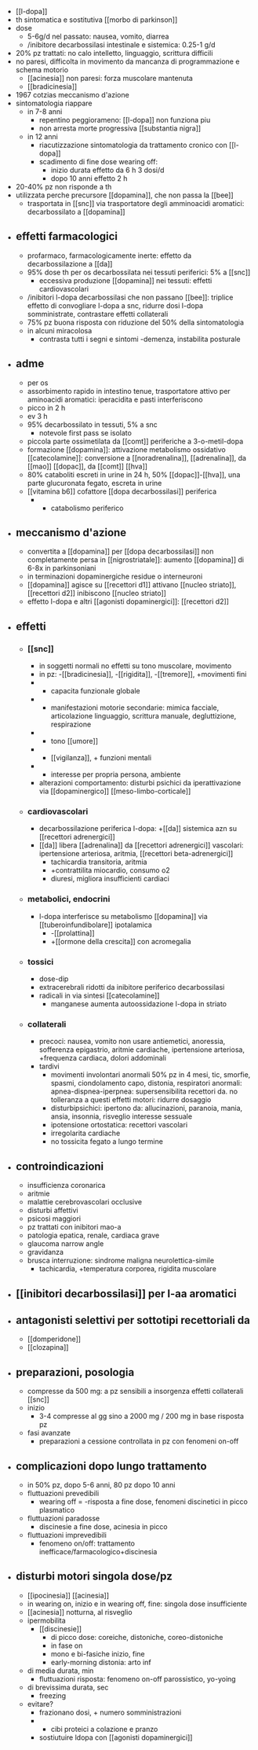 - [[l-dopa]]
- th sintomatica e sostitutiva [[morbo di parkinson]]
- dose
	- 5-6g/d nel passato: nausea, vomito, diarrea
	- /inibitore decarbossilasi intestinale e sistemica: 0.25-1 g/d
- 20% pz trattati: no calo intelletto, linguaggio, scrittura difficili
- no paresi, difficolta in movimento da mancanza di programmazione e schema motorio
	- [[acinesia]] non paresi: forza muscolare mantenuta
	- [[bradicinesia]]
- 1967 cotzias meccanismo d'azione
- sintomatologia riappare
	- in 7-8 anni
		- repentino peggiorameno: [[l-dopa]] non funziona piu
		- non arresta morte progressiva [[substantia nigra]]
	- in 12 anni
		- riacutizzazione sintomatologia da trattamento cronico con [[l-dopa]]
		- scadimento di fine dose wearing off:
			- inizio durata effetto da 6 h 3 dosi/d
			- dopo 10 anni effetto 2 h
- 20-40% pz non risponde a th
- utilizzata perche precursore [[dopamina]], che non passa la [[bee]]
	- trasportata in [[snc]] via trasportatore degli amminoacidi aromatici: decarbossilato a [[dopamina]]
- ## effetti farmacologici
	- profarmaco, farmacologicamente inerte: effetto da decarbossilazione a [[da]]
	- 95% dose th per os decarbossilata nei tessuti periferici: 5% a [[snc]]
		- eccessiva produzione [[dopamina]] nei tessuti: effetti cardiovascolari
	- /inibitori l-dopa decarbossilasi che non passano [[bee]]: triplice effetto di convogliare l-dopa a snc, ridurre dosi l-dopa somministrate, contrastare effetti collaterali
	- 75% pz buona risposta con riduzione del 50% della sintomatologia
	- in alcuni miracolosa
		- contrasta tutti i segni e sintomi -demenza, instabilita posturale
- ## adme
	- per os
	- assorbimento rapido in intestino tenue, trasportatore attivo per aminoacidi aromatici: iperacidita e pasti interferiscono
	- picco in 2 h
	- ev 3 h
	- 95% decarbossilato in tessuti, 5% a snc
		- notevole first pass se isolato
	- piccola parte ossimetilata da [[comt]] periferiche a 3-o-metil-dopa
	- formazione [[dopamina]]: attivazione metabolismo ossidativo [[catecolamine]]: conversione a [[noradrenalina]], [[adrenalina]], da [[mao]] [[dopac]], da [[comt]] [[hva]]
	- 80% cataboliti escreti in urine in 24 h, 50% [[dopac]]-[[hva]], una parte glucuronata fegato, escreta in urine
	- [[vitamina b6]] cofattore [[dopa decarbossilasi]] periferica
		- + catabolismo periferico
- ## meccanismo d'azione
	- convertita a [[dopamina]] per [[dopa decarbossilasi]] non completamente persa  in [[nigrostriatale]]: aumento [[dopamina]] di 6-8x in parkinsoniani
	- in terminazioni dopaminergiche residue o interneuroni
	- [[dopamina]] agisce su [[recettori d1]] attivano [[nucleo striato]], [[recettori d2]] inibiscono [[nucleo striato]]
	- effetto l-dopa e altri [[agonisti dopaminergici]]: [[recettori d2]]
- ## effetti 
	- ### [[snc]]
		- in soggetti normali no effetti su tono muscolare, movimento
		- in pz: -[[bradicinesia]], -[[rigidita]], -[[tremore]], +movimenti fini
		- + capacita funzionale globale
		- + manifestazioni motorie secondarie: mimica facciale, articolazione linguaggio, scrittura manuale, degluttizione, respirazione
		- + tono [[umore]]
		- + [[vigilanza]], + funzioni mentali
		- + interesse per propria persona, ambiente
		- alterazioni comportamento: disturbi psichici da iperattivazione via [[dopaminergico]] [[meso-limbo-corticale]]
	- ### cardiovascolari
		- decarbossilazione periferica l-dopa: +[[da]] sistemica azn su [[recettori adrenergici]]
		-  [[da]] libera [[adrenalina]] da [[recettori adrenergici]] vascolari: ipertensione arteriosa, aritmia, [[recettori beta-adrenergici]]
			- tachicardia transitoria, aritmia
			- +contrattilita miocardio, consumo o2
			- diuresi, migliora insufficienti cardiaci
	- ### metabolici, endocrini
		- l-dopa interferisce su metabolismo [[dopamina]] via [[tuberoinfundibolare]] ipotalamica
			- -[[prolattina]]
			- +[[ormone della crescita]] con acromegalia
	- ### tossici
		- dose-dip
		- extracerebrali ridotti da inibitore periferico decarbossilasi
		- radicali in via sintesi [[catecolamine]]
			- manganese aumenta autoossidazione l-dopa in striato
	- ### collaterali
		- precoci: nausea, vomito non usare antiemetici, anoressia, sofferenza epigastrio, aritmie cardiache, ipertensione arteriosa, +frequenza cardiaca, dolori addominali
		- tardivi
			- movimenti involontari anormali 50% pz in 4 mesi, tic, smorfie, spasmi, ciondolamento capo, distonia, respiratori anormali: apnea-dispnea-iperpnea: supersensibilita recettori da. no tolleranza a questi effetti motori: ridurre dosaggio
			- disturbipsichici: ipertono da: allucinazioni, paranoia, mania, ansia, insonnia, risveglio interesse sessuale
			- ipotensione ortostatica: recettori vascolari
			- irregolarita cardiache
			- no tossicita fegato a lungo termine
- ## controindicazioni
	- insufficienza coronarica
	- aritmie
	- malattie cerebrovascolari occlusive
	- disturbi affettivi
	- psicosi maggiori
	- pz trattati con inibitori mao-a
	- patologia epatica, renale, cardiaca grave
	- glaucoma narrow angle
	- gravidanza
	- brusca interruzione: sindrome maligna neurolettica-simile
		- tachicardia, +temperatura corporea, rigidita muscolare
- ## [[inibitori decarbossilasi]] per l-aa aromatici
- ## antagonisti selettivi per sottotipi recettoriali da
	- [[domperidone]]
	- [[clozapina]]
- ## preparazioni, posologia
	- compresse da 500 mg: a pz sensibili a insorgenza effetti collaterali [[snc]]
	- inizio
		- 3-4 compresse al gg sino a 2000 mg / 200 mg in base risposta pz
	- fasi avanzate
		- preparazioni a cessione controllata in pz con fenomeni on-off
- ## complicazioni dopo lungo trattamento
	- in 50% pz, dopo 5-6 anni, 80 pz dopo 10 anni
	- fluttuazioni prevedibili
		- wearing off = -risposta a fine dose, fenomeni discinetici in picco plasmatico
	- fluttuazioni paradosse
		- discinesie a fine dose, acinesia in picco
	- fluttuazioni imprevedibili
		- fenomeno on/off: trattamento inefficace/farmacologico+discinesia
- ## disturbi motori singola dose/pz
	- [[ipocinesia]] [[acinesia]]
	- in wearing on, inizio e in wearing off, fine: singola dose insufficiente
	- [[acinesia]] notturna, al risveglio
	- ipermobilita
		- [[discinesie]]
			- di picco dose: coreiche, distoniche, coreo-distoniche
			- in fase on
			- mono e bi-fasiche inizio, fine
			- early-morning distonia: arto inf
	- di media durata, min
		- fluttuazioni risposta: fenomeno on-off parossistico, yo-yoing
	- di brevissima durata, sec
		- freezing
	- evitare?
		- frazionano dosi, + numero somministrazioni
		- - cibi proteici a colazione e pranzo
		- sostiutuire ldopa con [[agonisti dopaminergici]]